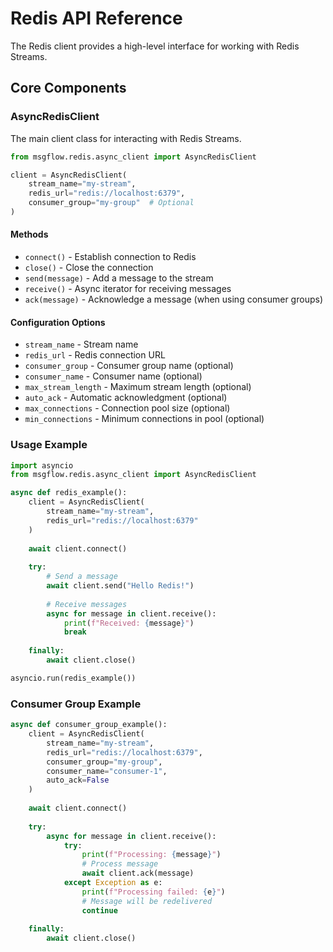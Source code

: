 # Redis API Reference

The Redis client provides a high-level interface for working with Redis Streams.

## Core Components

### AsyncRedisClient

The main client class for interacting with Redis Streams.

```python
from msgflow.redis.async_client import AsyncRedisClient

client = AsyncRedisClient(
    stream_name="my-stream",
    redis_url="redis://localhost:6379",
    consumer_group="my-group"  # Optional
)
```

#### Methods

- `connect()` - Establish connection to Redis
- `close()` - Close the connection
- `send(message)` - Add a message to the stream
- `receive()` - Async iterator for receiving messages
- `ack(message)` - Acknowledge a message (when using consumer groups)

#### Configuration Options

- `stream_name` - Stream name
- `redis_url` - Redis connection URL
- `consumer_group` - Consumer group name (optional)
- `consumer_name` - Consumer name (optional)
- `max_stream_length` - Maximum stream length (optional)
- `auto_ack` - Automatic acknowledgment (optional)
- `max_connections` - Connection pool size (optional)
- `min_connections` - Minimum connections in pool (optional)

### Usage Example

```python
import asyncio
from msgflow.redis.async_client import AsyncRedisClient

async def redis_example():
    client = AsyncRedisClient(
        stream_name="my-stream",
        redis_url="redis://localhost:6379"
    )
    
    await client.connect()
    
    try:
        # Send a message
        await client.send("Hello Redis!")
        
        # Receive messages
        async for message in client.receive():
            print(f"Received: {message}")
            break
            
    finally:
        await client.close()

asyncio.run(redis_example())
```

### Consumer Group Example

```python
async def consumer_group_example():
    client = AsyncRedisClient(
        stream_name="my-stream",
        redis_url="redis://localhost:6379",
        consumer_group="my-group",
        consumer_name="consumer-1",
        auto_ack=False
    )
    
    await client.connect()
    
    try:
        async for message in client.receive():
            try:
                print(f"Processing: {message}")
                # Process message
                await client.ack(message)
            except Exception as e:
                print(f"Processing failed: {e}")
                # Message will be redelivered
                continue
            
    finally:
        await client.close()
